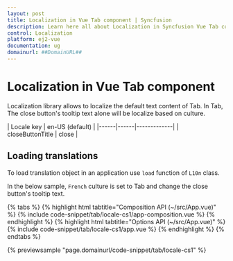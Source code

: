 ```yaml
---
layout: post
title: Localization in Vue Tab component | Syncfusion
description: Learn here all about Localization in Syncfusion Vue Tab component of Syncfusion Essential JS 2 and more.
control: Localization 
platform: ej2-vue
documentation: ug
domainurl: ##DomainURL##
---
```


# Localization in Vue Tab component

Localization library allows to localize the default text content of Tab. In Tab, The close button's tooltip text alone will be localize based on culture.

| Locale key | en-US (default)  |
|------|------|-------------|
| closeButtonTitle |  close |

## Loading translations

To load translation object in an application use `load` function of `L10n` class.

In the below sample, `French` culture is set to Tab and change the close button's tooltip text.

{% tabs %}
{% highlight html tabtitle="Composition API (~/src/App.vue)" %}
{% include code-snippet/tab/locale-cs1/app-composition.vue %}
{% endhighlight %}
{% highlight html tabtitle="Options API (~/src/App.vue)" %}
{% include code-snippet/tab/locale-cs1/app.vue %}
{% endhighlight %}
{% endtabs %}
        
{% previewsample "page.domainurl/code-snippet/tab/locale-cs1" %}